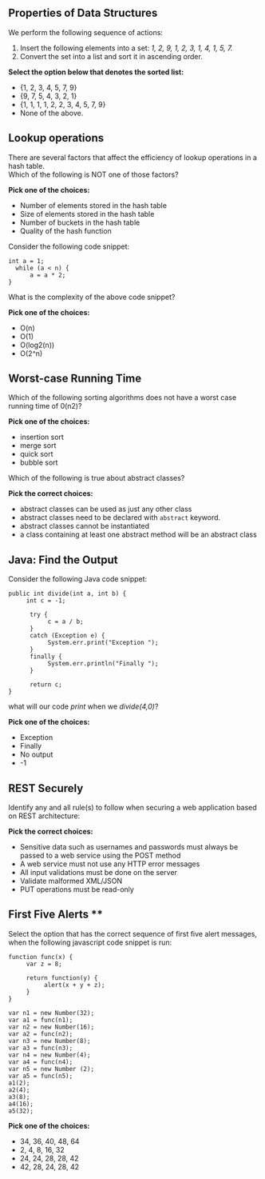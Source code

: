 ## Properties of Data Structures ##

We perform the following sequence of actions:  
 1. Insert the following elements into a set: *1, 2, 9, 1, 2, 3, 1, 4, 1, 5, 7.*  
2. Convert the set into a list and sort it in ascending order.  
 
**Select the option below that denotes the sorted list:**  

* {1, 2, 3, 4, 5, 7, 9}
* {9, 7, 5, 4, 3, 2, 1}
* {1, 1, 1, 1, 2, 2, 3, 4, 5, 7, 9}
* None of the above.

## Lookup operations ##

There are several factors that affect the efficiency of lookup operations in a hash table.  
Which of the following is NOT one of those factors?  

**Pick one of the choices:**  

* Number of elements stored in the hash table 
* Size of elements stored in the hash table 
* Number of buckets in the hash table
* Quality of the hash function
  
  
Consider the following code snippet:
```
int a = 1;
  while (a < n) {
      a = a * 2;
}
```
What is the complexity of the above code snippet?

**Pick one of the choices:**  

* O(n)
* O(1)
* O(log2(n))
* O(2^n)

## Worst-case Running Time ##

Which of the following sorting algorithms does not have a worst case running time of 0(n2)?

**Pick one of the choices:**  

* insertion sort
* merge sort
* quick sort
* bubble sort

Which of the following is true about abstract classes?

**Pick the correct choices:**  

* abstract classes can be used as just any other class
* abstract classes need to be declared with `abstract` keyword. 
* abstract classes cannot be instantiated
* a class containing at least one abstract method will be an abstract class

## Java: Find the Output ##

Consider the following Java code snippet:
```
public int divide(int a, int b) {
     int c = -1;
 
      try {
           c = a / b;
      }
      catch (Exception e) {
           System.err.print("Exception ");
      }
      finally {
           System.err.println("Finally ");
      }
      
      return c;
}
```

what will our code *print* when we *divide(4,0)*?

**Pick one of the choices:**  

* Exception
* Finally
* No output
* -1

## REST Securely ##

Identify any and all rule(s) to follow when securing a web application based on REST
architecture:

**Pick the correct choices:**  

* Sensitive data such as usernames and passwords must always be passed to a web service using the POST method
* A web service must not use any HTTP error messages
* All input validations must be done on the server
* Validate malformed XML/JSON
* PUT operations must be read-only

## First Five Alerts **

Select the option that has the correct sequence of first five alert messages, when the following javascript code snippet is run:
```
function func(x) { 
     var z = 8;

     return function(y) { 
          alert(x + y + z);
     }
}

var n1 = new Number(32);
var a1 = func(n1);
var n2 = new Number(16);
var a2 = func(n2);
var n3 = new Number(8);
var a3 = func(n3);
var n4 = new Number(4);
var a4 = func(n4);
var n5 = new Number (2);
var a5 = func(n5);
a1(2);
a2(4);
a3(8);
a4(16);
a5(32);
```
**Pick one of the choices:**  

* 34, 36, 40, 48, 64
* 2, 4, 8, 16, 32
* 24, 24, 28, 28, 42
* 42, 28, 24, 28, 42

